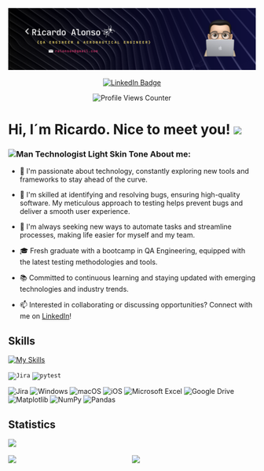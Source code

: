 <!-- Banner de portada -->
<div id="header" align="center">
  <img decoding="async" src="Portada_GitHub.png" width="800"/>
</div>


<!-- Botón de LinkedIn con hipervínculo al perfil-->
<p align="center">
  <a href="https://www.linkedin.com/in/ricardoalonson/">
    <img src="https://img.shields.io/badge/LinkedIn-0077B5?style=for-the-badge&logo=linkedin&logoColor=white" alt="LinkedIn Badge">
  </a>
</p>


<!-- Contador de visitas al perfil -->
<p align="center">
  <img src="https://komarev.com/ghpvc/?username=ricardoalonson" alt="Profile Views Counter">
</p>


<!-- Encabezado saludo -->
<h1>
  Hi, I´m Ricardo. Nice to meet you!
  <img decoding="async" src="https://media.giphy.com/media/hvRJCLFzcasrR4ia7z/giphy.gif" width="30px"/>
</h1>


<!-- About me -->
 <div id="header" align="left">


### <img src="https://raw.githubusercontent.com/Tarikul-Islam-Anik/Animated-Fluent-Emojis/master/Emojis/People%20with%20professions/Man%20Technologist%20Light%20Skin%20Tone.png" alt="Man Technologist Light Skin Tone" width="25" height="25" />   About me:  


* 🚀 I'm passionate about technology, constantly exploring new tools and frameworks to stay ahead of the curve.

* 🐛 I'm skilled at identifying and resolving bugs, ensuring high-quality software. My meticulous approach to testing helps prevent bugs and deliver a smooth user experience. 

* 🤖 I'm always seeking new ways to automate tasks and streamline processes, making life easier for myself and my team.

* 🎓 Fresh graduate with a bootcamp in QA Engineering, equipped with the latest testing methodologies and tools.

* 📚 Committed to continuous learning and staying updated with emerging technologies and industry trends.

* 📫 Interested in collaborating or discussing opportunities? Connect with me on [LinkedIn](https://www.linkedin.com/in/ricardoalonson/)!


<!-- Skills -->
## Skills
<!-- Skills como logos -->
[![My Skills](https://skillicons.dev/icons?i=selenium,python,postman,postgres,androidstudio,figma,git,github,latex,matlab,notion,pycharm)](https://skillicons.dev)

<!-- Skills como íconos -->
<div >
	<code><img width="40" src="https://user-images.githubusercontent.com/25181517/183912952-83784e94-629d-4c34-a961-ae2ae795b662.png" alt="Jira" title="Jira"/></code>
	<code><img width="40" src="https://user-images.githubusercontent.com/25181517/184117132-9e89a93b-65fb-47c3-91e7-7d0f99e7c066.png" alt="pytest" title="pytest"/></code>
</div>


<!-- Skills como badges -->
![Jira](https://img.shields.io/badge/jira-%230A0FFF.svg?style=for-the-badge&logo=jira&logoColor=white)
![Windows](https://img.shields.io/badge/Windows-0078D6?style=for-the-badge&logo=windows&logoColor=white)
![macOS](https://img.shields.io/badge/mac%20os-000000?style=for-the-badge&logo=macos&logoColor=F0F0F0)
![iOS](https://img.shields.io/badge/iOS-000000?style=for-the-badge&logo=ios&logoColor=white)
![Microsoft Excel](https://img.shields.io/badge/Microsoft_Excel-217346?style=for-the-badge&logo=microsoft-excel&logoColor=white)
![Google Drive](https://img.shields.io/badge/Google%20Drive-4285F4?style=for-the-badge&logo=googledrive&logoColor=white)
![Matplotlib](https://img.shields.io/badge/Matplotlib-%23ffffff.svg?style=for-the-badge&logo=Matplotlib&logoColor=black)
![NumPy](https://img.shields.io/badge/numpy-%23013243.svg?style=for-the-badge&logo=numpy&logoColor=white)
![Pandas](https://img.shields.io/badge/pandas-%23150458.svg?style=for-the-badge&logo=pandas&logoColor=white)

<!-- Statics -->
## Statistics
<!-- Se puede modificar el tema -->
![](http://github-profile-summary-cards.vercel.app/api/cards/profile-details?username=ricardoalonson&theme=zenburn)

<div style="display: flex; flex-direction: row;">
    <img src="http://github-profile-summary-cards.vercel.app/api/cards/repos-per-language?username=ricardoalonson&theme=zenburn" width="400" />
    <img src="http://github-profile-summary-cards.vercel.app/api/cards/stats?username=ricardoalonson&theme=zenburn" width="400" />
</div>




